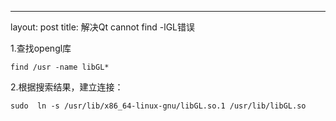 ---
layout: post
title: 解决Qt cannot find -lGL错误


1.查找opengl库

``` shell
find /usr -name libGL*
```

2.根据搜索结果，建立连接：

``` shell
sudo  ln -s /usr/lib/x86_64-linux-gnu/libGL.so.1 /usr/lib/libGL.so
```